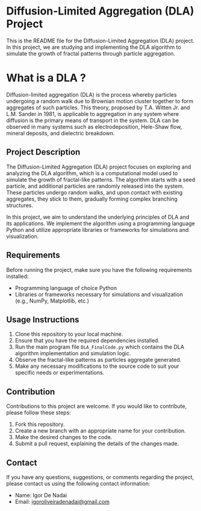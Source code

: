 # Diffusion-Limited Aggregation (DLA) Project

This is the README file for the Diffusion-Limited Aggregation (DLA) project. In this project, we are studying and implementing the DLA algorithm to simulate the growth of fractal patterns through particle aggregation.

# What is a DLA ?

Diffusion-limited aggregation (DLA) is the process whereby particles undergoing a random walk due to Brownian motion cluster together to form aggregates of such particles. This theory, proposed by T.A. Witten Jr. and L.M. Sander in 1981, is applicable to aggregation in any system where diffusion is the primary means of transport in the system. DLA can be observed in many systems such as electrodeposition, Hele-Shaw flow, mineral deposits, and dielectric breakdown.

## Project Description

The Diffusion-Limited Aggregation (DLA) project focuses on exploring and analyzing the DLA algorithm, which is a computational model used to simulate the growth of fractal-like patterns. The algorithm starts with a seed particle, and additional particles are randomly released into the system. These particles undergo random walks, and upon contact with existing aggregates, they stick to them, gradually forming complex branching structures.

In this project, we aim to understand the underlying principles of DLA and its applications. We implement the algorithm using a programming language Python and utilize appropriate libraries or frameworks for simulations and visualization.

## Requirements

Before running the project, make sure you have the following requirements installed:

- Programming language of choice Python
- Libraries or frameworks necessary for simulations and visualization (e.g., NumPy, Matplotlib, etc.)

## Usage Instructions

1. Clone this repository to your local machine.
2. Ensure that you have the required dependencies installed.
3. Run the main program file `DLA_FinalCode.py` which contains the DLA algorithm implementation and simulation logic.
4. Observe the fractal-like patterns as particles aggregate generated.
5. Make any necessary modifications to the source code to suit your specific needs or experimentations.

## Contribution

Contributions to this project are welcome. If you would like to contribute, please follow these steps:

1. Fork this repository.
2. Create a new branch with an appropriate name for your contribution.
3. Make the desired changes to the code.
4. Submit a pull request, explaining the details of the changes made.

## Contact

If you have any questions, suggestions, or comments regarding the project, please contact us using the following contact information:

- Name: Igor De Nadai
- Email: igoroliveiradenadai@gmail.com


